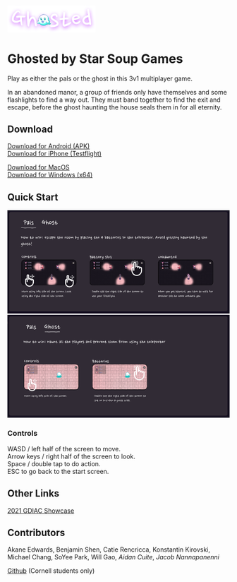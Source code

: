 <img src="assets/logo.png" alt="Ghosted" width="200"/>

# Ghosted by Star Soup Games
Play as either the pals or the ghost in this 3v1 multiplayer game.

In an abandoned manor, a group of friends only have themselves and some flashlights to find a way out. They must band together to find the exit and escape, before the ghost haunting the house seals them in for all eternity.


## Download
[Download for Android (APK)](Ghosted.Release.Android.zip)  
[Download for iPhone (Testflight)](https://testflight.apple.com/join/NAUY9ytX)  

[Download for MacOS](Ghosted.Release.Mac.zip)  
[Download for Windows (x64)](Ghosted.Release.Windows.x64.zip)  


## Quick Start
![Quick Start Pals](assets/quickstart-pals.png)  
![Quick Start Ghost](assets/quickstart-ghost.png)  
### Controls
WASD / left half of the screen to move.  
Arrow keys / right half of the screen to look.  
Space / double tap to do action.  
ESC to go back to the start screen.  

## Other Links

[2021 GDIAC Showcase](https://gdiac.cs.cornell.edu/showcase/gallery/ghosted/)  

## Contributors
Akane Edwards, Benjamin Shen, Catie Rencricca, Konstantin Kirovski, Michael Chang, SoYee Park, Will Gao, *Aidan Cuite*, *Jacob Nannapanenni*

[Github](https://github.coecis.cornell.edu/starsoupgames/ghosted/releases/) (Cornell students only)
